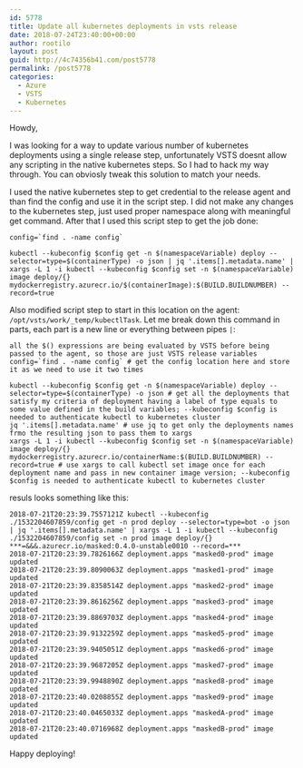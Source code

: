 ```yaml
---
id: 5778
title: Update all kubernetes deployments in vsts release
date: 2018-07-24T23:40:00+00:00
author: rootilo
layout: post
guid: http://4c74356b41.com/post5778
permalink: /post5778
categories:
  - Azure
  - VSTS
  - Kubernetes
---
```


Howdy,

I was looking for a way to update various number of kubernetes deployments using a single release step, unfortunately VSTS doesnt allow any scripting in the native kubernetes steps. So I had to hack my way through. You can obviosly tweak this solution to match your needs.

I used the native kubernetes step to get credential to the release agent and than find the config and use it in the script step. I did not make any changes to the kubernetes step, just used proper namespace along with meaningful get command. After that I used this script step to get the job done:

```
config=`find . -name config`

kubectl --kubeconfig $config get -n $(namespaceVariable) deploy --selector=type=$(containerType) -o json | jq '.items[].metadata.name' | xargs -L 1 -i kubectl --kubeconfig $config set -n $(namespaceVariable) image deploy/{} mydockerregistry.azurecr.io/$(containerImage):$(BUILD.BUILDNUMBER) --record=true
```

Also modified script step to start in this location on the agent: `/opt/vsts/work/_temp/kubectlTask`. Let me break down this command in parts, each part is a new line or everything between pipes `|`:

```
all the $() expressions are being evaluated by VSTS before being passed to the agent, so those are just VSTS release variables
config=`find . -name config` # get the config location here and store it as we need to use it two times

kubectl --kubeconfig $config get -n $(namespaceVariable) deploy --selector=type=$(containerType) -o json # get all the deployments that satisfy my criteria of deployment having a label of type equals to some value defined in the build variables; --kubeconfig $config is needed to authenticate kubectl to kubernetes cluster
jq '.items[].metadata.name' # use jq to get only the deployments names frmo the resulting json to pass them to xargs
xargs -L 1 -i kubectl --kubeconfig $config set -n $(namespaceVariable) image deploy/{} mydockerregistry.azurecr.io/containerName:$(BUILD.BUILDNUMBER) --record=true # use xargs to call kubectl set image once for each deployment name and pass in new container image version; --kubeconfig $config is needed to authenticate kubectl to kubernetes cluster
```

resuls looks something like this:
```
2018-07-21T20:23:39.7557121Z kubectl --kubeconfig ./1532204607859/config get -n prod deploy --selector=type=bot -o json | jq '.items[].metadata.name' | xargs -L 1 -i kubectl --kubeconfig ./1532204607859/config set -n prod image deploy/{} ***=&&&.azurecr.io/masked:0.4.0-unstable0010 --record=***
2018-07-21T20:23:39.7826166Z deployment.apps "masked0-prod" image updated
2018-07-21T20:23:39.8090063Z deployment.apps "masked1-prod" image updated
2018-07-21T20:23:39.8358514Z deployment.apps "masked2-prod" image updated
2018-07-21T20:23:39.8616256Z deployment.apps "masked3-prod" image updated
2018-07-21T20:23:39.8869703Z deployment.apps "masked4-prod" image updated
2018-07-21T20:23:39.9132259Z deployment.apps "masked5-prod" image updated
2018-07-21T20:23:39.9405051Z deployment.apps "masked6-prod" image updated
2018-07-21T20:23:39.9687205Z deployment.apps "masked7-prod" image updated
2018-07-21T20:23:39.9948890Z deployment.apps "masked8-prod" image updated
2018-07-21T20:23:40.0208855Z deployment.apps "masked9-prod" image updated
2018-07-21T20:23:40.0465033Z deployment.apps "maskedA-prod" image updated
2018-07-21T20:23:40.0716968Z deployment.apps "maskedB-prod" image updated
```

Happy deploying!